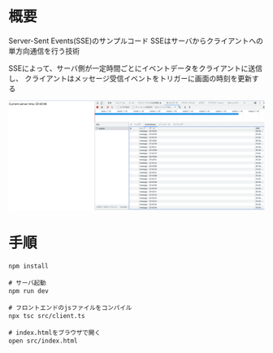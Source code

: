# 概要
Server-Sent Events(SSE)のサンプルコード
SSEはサーバからクライアントへの単方向通信を行う技術

SSEによって、サーバ側が一定時間ごとにイベントデータをクライアントに送信し、
クライアントはメッセージ受信イベントをトリガーに画面の時刻を更新する

![デモイメージ](./public/sse-image.png)


# 手順
```
npm install

# サーバ起動
npm run dev

# フロントエンドのjsファイルをコンパイル
npx tsc src/client.ts

# index.htmlをブラウザで開く
open src/index.html
```
